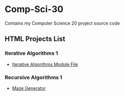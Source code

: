 # Comp-Sci-30
Contains my Computer Science 20 project source code 

## HTML Projects List
### Iterative Algorithms 1
- [Iterative Algorithms Module File](https://logboy2000.github.io/Comp-Sci-30/Iterative%20Algorithms%201/index.html)

### Recursive Algorithms 1
- [Maze Generator](https://logboy2000.github.io/Comp-Sci-30/Recursive%20Algorithms%201/Maze%20Generator/)